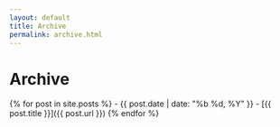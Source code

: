 ```yaml
---
layout: default
title: Archive
permalink: archive.html
---
```


# Archive
{% for post in site.posts %} - {{ post.date | date: "%b %d, %Y" }} - [{{ post.title }}]({{ post.url }})
{% endfor %}